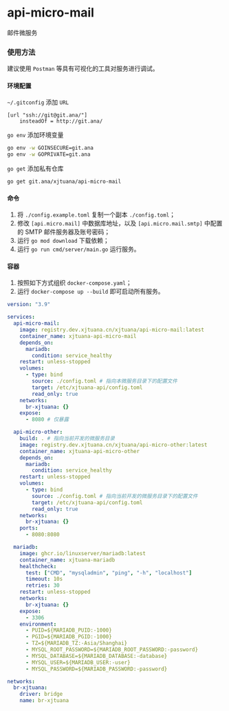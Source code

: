 # api-micro-mail

邮件微服务

### 使用方法

建议使用 `Postman` 等具有可视化的工具对服务进行调试。

#### 环境配置

`~/.gitconfig` 添加 `URL`

```
[url "ssh://git@git.ana/"]
    insteadOf = http://git.ana/
```

`go env` 添加环境变量

```bash
go env -w GOINSECURE=git.ana
go env -w GOPRIVATE=git.ana
```

`go get` 添加私有仓库

```bash
go get git.ana/xjtuana/api-micro-mail
```

#### 命令

1. 将 `./config.example.toml` 复制一个副本 `./config.toml`；
2. 修改 `[api.micro.mail]` 中数据库地址，以及 `[api.micro.mail.smtp]` 中配置的 SMTP 邮件服务器及账号密码；
3. 运行 `go mod download` 下载依赖；
4. 运行 `go run cmd/server/main.go` 运行服务。

#### 容器

1. 按照如下方式组织 `docker-compose.yaml`；
2. 运行 `docker-compose up --build` 即可启动所有服务。

```yaml
version: "3.9"

services:
  api-micro-mail:
    image: registry.dev.xjtuana.cn/xjtuana/api-micro-mail:latest
    container_name: xjtuana-api-micro-mail
    depends_on:
      mariadb:
        condition: service_healthy
    restart: unless-stopped
    volumes:
      - type: bind
        source: ./config.toml # 指向本微服务目录下的配置文件
        target: /etc/xjtuana-api/config.toml
        read_only: true
    networks:
      br-xjtuana: {}
    expose:
      - 8080 # 仅暴露

  api-micro-other:
    build: . # 指向当前开发的微服务目录
    image: registry.dev.xjtuana.cn/xjtuana/api-micro-other:latest
    container_name: xjtuana-api-micro-other
    depends_on:
      mariadb:
        condition: service_healthy
    restart: unless-stopped
    volumes:
      - type: bind
        source: ./config.toml # 指向当前开发的微服务目录下的配置文件
        target: /etc/xjtuana-api/config.toml
        read_only: true
    networks:
      br-xjtuana: {}
    ports:
      - 8080:8080

  mariadb:
    image: ghcr.io/linuxserver/mariadb:latest
    container_name: xjtuana-mariadb
    healthcheck:
      test: ["CMD", "mysqladmin", "ping", "-h", "localhost"]
      timeout: 10s
      retries: 30
    restart: unless-stopped
    networks:
      br-xjtuana: {}
    expose:
      - 3306
    environment:
      - PUID=${MARIADB_PUID:-1000}
      - PGID=${MARIADB_PGID:-1000}
      - TZ=${MARIADB_TZ:-Asia/Shanghai}
      - MYSQL_ROOT_PASSWORD=${MARIADB_ROOT_PASSWORD:-password}
      - MYSQL_DATABASE=${MARIADB_DATABASE:-database}
      - MYSQL_USER=${MARIADB_USER:-user}
      - MYSQL_PASSWORD=${MARIADB_PASSWORD:-password}

networks:
  br-xjtuana:
    driver: bridge
    name: br-xjtuana
```
